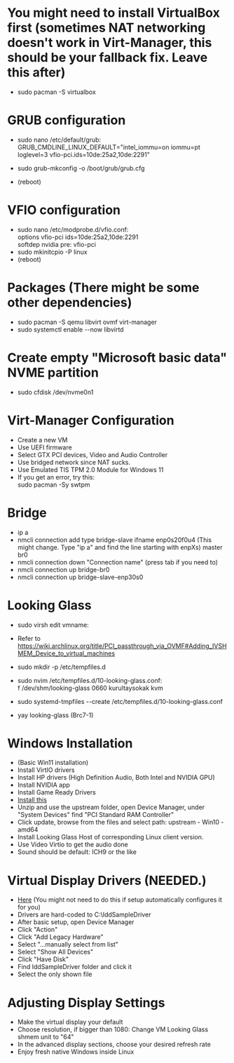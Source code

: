# You might need to install VirtualBox first (sometimes NAT networking doesn't work in Virt-Manager, this should be your fallback fix. Leave this after)
- sudo pacman -S virtualbox

# GRUB configuration
- sudo nano /etc/default/grub: <br>
GRUB_CMDLINE_LINUX_DEFAULT="intel_iommu=on iommu=pt loglevel=3 vfio-pci.ids=10de:25a2,10de:2291"<br>

- sudo grub-mkconfig -o /boot/grub/grub.cfg<br>

- (reboot)<br>

# VFIO configuration
- sudo nano /etc/modprobe.d/vfio.conf:<br>
options vfio-pci ids=10de:25a2,10de:2291<br>
softdep nvidia pre: vfio-pci<br>
- sudo mkinitcpio -P linux<br>
- (reboot)<br>

# Packages (There might be some other dependencies)
- sudo pacman -S qemu libvirt ovmf virt-manager 
- sudo systemctl enable --now libvirtd

# Create empty "Microsoft basic data" NVME partition
- sudo cfdisk /dev/nvme0n1

# Virt-Manager Configuration
- Create a new VM
- Use UEFI firmware
- Select GTX PCI devices, Video and Audio Controller
- Use bridged network since NAT sucks.
- Use Emulated TIS TPM 2.0 Module for Windows 11
- If you get an error, try this: <br>
   sudo pacman -Sy swtpm

# Bridge
- ip a
- nmcli connection add type bridge-slave ifname enp0s20f0u4 (This might change. Type "ip a" and find the line starting with enpXs) master br0
- nmcli connection down "Connection name" (press tab if you need to)
- nmcli connection up bridge-br0
- nmcli connection up bridge-slave-enp30s0

# Looking Glass
- sudo virsh edit vmname: <br>
- Refer to https://wiki.archlinux.org/title/PCI_passthrough_via_OVMF#Adding_IVSHMEM_Device_to_virtual_machines
  
- sudo mkdir -p /etc/tempfiles.d
- sudo nvim /etc/tempfiles.d/10-looking-glass.conf:<br>
  f	/dev/shm/looking-glass	0660	kurultaysokak	kvm<br>
- sudo systemd-tmpfiles --create /etc/tempfiles.d/10-looking-glass.conf<br>
- yay looking-glass (Brc7-1)<br>

# Windows Installation
- (Basic Win11 installation)
- Install VirtIO drivers
- Install HP drivers (High Definition Audio, Both Intel and NVIDIA GPU)
- Install NVIDIA app
- Install Game Ready Drivers
- <a href="https://fedorapeople.org/groups/virt/virtio-win/direct-downloads/upstream-virtio/">Install this</a>
- Unzip and use the upstream folder, open Device Manager, under "System Devices" find "PCI Standard RAM Controller"
- Click update, browse from the files and select path: upstream - Win10 - amd64
- Install Looking Glass Host of corresponding Linux client version.
- Use Video Virtio to get the audio done
- Sound should be default: ICH9 or the like

# Virtual Display Drivers (NEEDED.)
- <a href="https://github.com/VirtualDisplay/Virtual-Display-Driver">Here</a>
(You might not need to do this if setup automatically configures it for you)
- Drivers are hard-coded to C:\IddSampleDriver
- After basic setup, open Device Manager
- Click "Action"
- Click "Add Legacy Hardware"
- Select "...manually select from list"
- Select "Show All Devices"
- Click "Have Disk"
- Find IddSampleDriver folder and click it
- Select the only shown file

# Adjusting Display Settings
- Make the virtual display your default
- Choose resolution, if bigger than 1080: Change VM Looking Glass shmem unit to "64"
- In the advanced display sections, choose your desired refresh rate
- Enjoy fresh native Windows inside Linux
